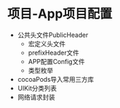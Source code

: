# 项目-App项目配置

* 公共头文件PublicHeader
    * 宏定义头文件
    * prefixHeader文件
    * APP配置Config文件
    * 类型枚举
* cocoaPods导入常用三方库
* UIKit分类列表
* 网络请求封装

